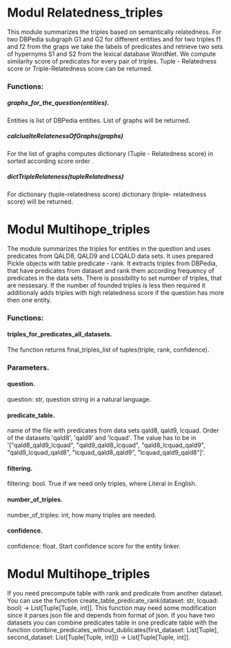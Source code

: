 # Modul Relatedness_triples

This module summarizes the triples based on semantically relatedness. For two DBPedia subgraph G1 and G2 for different entities and for two triples f1 and f2 from the graps we take the labels of predicates and retrieve two sets of hypernyms S1 and S2 from the lexical database WordNet. We compute similarity score of predicates for every pair of triples. Tuple - Relatedness score or Triple-Relatedness score can be returned.

### Functions:

##### graphs_for_the_question(entities).

Entities is list of DBPedia entities. List of graphs will be returned.

##### calclualteRelatenessOfGraphs(graphs)

For the list of graphs computes dictionary (Tuple - Relatedness score) in sorted according score order .

##### dictTripleRelateness(tupleRelatedness)

For dictionary (tuple-relatedness score) dictionary (triple- relatedness score) will be returned.

# Modul Multihope_triples

The module summarizes the triples for entities in the question and uses predicates from QALD8, QALD9 and LCQALD data sets. It uses prepared Pickle objects with table predicate - rank. It extracts triples from DBPedia, that have predicates from dataset and rank them according frequency of predicates in the data sets. There is possibility to set number of triples, that are nessesary. If the number of founded triples is less then required it additionaly adds triples with high relatedness score if the question has more then one entity.

### Functions:

#### triples_for_predicates_all_datasets.

The function returns final_triples_list of tuples(triple, rank, confidence).

### Parameters.

#### question.

question: str, question string in a natural language.

#### predicate_table.

name of the file with predicates from data sets qald8, qald9, lcquad. Order of the datasets 'qald8', 'qald9' and 'lcquad'. The value has to be in '["qald8_qald9_lcquad", "qald9_qald8_lcquad", "qald8_lcquad_qald9", "qald9_lcquad_qald8", "lcquad_qald8_qald9", "lcquad_qald9_qald8"]'.

#### filtering.

filtering: bool.
True if we need only triples, where Literal in English.

#### number_of_triples.

number_of_triples: int, how many triples are needed.

#### confidence.

confidence: float. Start confidence score for the entity linker.

# Modul Multihope_triples

If you need precompute table with rank and predicate from another dataset. You can use the function create_table_predicate_rank(dataset: str, lcquad: bool) -> List[Tuple[Tuple, int]]. This function may need some modification since it parses json file and depends from format of json. If you have two datasets you can combine predicates table in one predicate table with the function combine_predicates_without_dublicates(first_dataset: List[Tuple], second_dataset: List[Tuple[Tuple, int]]) -> List[Tuple[Tuple, int]].
